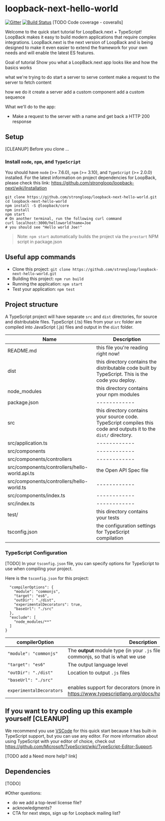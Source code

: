 # loopback-next-hello-world

[![Gitter](https://img.shields.io/gitter/room/nwjs/nw.js.svg)](https://gitter.im/strongloop/loopback) [![Build Status](https://travis-ci.org/strongloop/loopback-next-quick-start.svg?branch=master)](https://travis-ci.org/strongloop/loopback-next-quick-start) [TODO Code coverage - coveralls]

Welcome to the quick start tutorial for LoopBack.next + TypeScript!
LoopBack makes it easy to build modern applications that require complex integrations. LoopBack.next is the next version of LoopBack and is being designed to make it even easier to extend the framework for your own needs and will enable the latest ES features.

Goal of tutorial
Show you what a LoopBack.next app looks like and how the basics works

what we're trying to do
start a server to serve content
make a request to the server to fetch content

how we do it
create a server
add a custom component
add a custom sequence

What we'll do to the app:
- Make a request to the server with a name and get back a HTTP 200 response

## Setup

[CLEANUP]
Before you clone ... 
### Install `node`, `npm`, and `TypeScript` 
You should have `node` (>= 7.6.0), `npm` (>= 3.10), and `TypeScript`  (>= 2.0.0) installed. For the latest information on project dependencies for LoopBack, please check this link: 
https://github.com/strongloop/loopback-next/wiki/Installation

```
git clone https://github.com/strongloop/loopback-next-hello-world.git
cd loopback-next-hello-world
npm install -S @loopback/core
npm install
npm start
# On another terminal, run the following curl command
curl localhost:3000/helloworld?name=Joe
# you should see "Hello world Joe!"
```

> Note: `npm start` automatically builds the project via the `prestart` NPM script in package.json

## Useful app commands

- Clone this project: `git clone https://github.com/strongloop/loopback-next-hello-world.git`
- Building this project: `npm run build`
- Running the application: `npm start`
- Test your application: `npm test`

## Project structure

A TypeScript project will have separate `src` and `dist` directories, for source and distributable files. TypeScript (.ts) files from your `src` folder are compiled into JavaScript (.js) files and output in the `dist` folder.  

| Name | Description|
|------|------------|
|README.md|this file you're reading right now!|
|dist|this directory contains the distributable code built by TypeScript. This is the code you deploy.|
|node_modules|this directory contains your npm modules|
|package.json	|------------|
|src|this directory contains your source code. TypeScript compiles this code and outputs it to the `dist/` directory.|
|src/application.ts|------------|
|src/components|------------|
|src/components/controllers|------------|
|src/components/controllers/hello-world.api.ts|the Open API Spec file|
|src/components/controllers/hello-world.ts|------------|
|src/components/index.ts|------------|
|src/index.ts|------------|
|test/|this directory contains your tests|
|tsconfig.json|the configuration settings for TypeScript compilation|

### TypeScript Configuration

[TODO]
In your `tsconfig.json` file, you can specify options for TypeScript to use when compiling your project. 

Here is the `tsconfig.json` for this project: 

```json{
  "compilerOptions": {                     
    "module": "commonjs",
    "target": "es6",
    "outDir": "./dist",
    "experimentalDecorators": true,
    "baseUrl": "./src"    
  },
  "exclude": [
    "node_modules/**"
  ]
}
```
| compilerOption | Description |
| ---------------------------------- | ------------------------------------------------------------------------------------------------------ |
| `"module": "commonjs"`             | The **output** module type (in your `.js` files). Node uses commonjs, so that is what we use          |
| `"target": "es6"`                  | The output language level                               |
| `"outDir": "./dist"`                 | Location to output `.js` files                                                        |
| `"baseUrl": "./src"`                   |  |
| `experimentalDecorators`                     | enables support for decorators (more information: https://www.typescriptlang.org/docs/handbook/decorators.html)|

## If you want to try coding up this example yourself [CLEANUP]

We recommend you use [VSCode](https://code.visualstudio.com/) for this quick start because it has built-in TypeScript support, but you can use any editor. For more information about using TypeScript with your editor of choice, check out https://github.com/Microsoft/TypeScript/wiki/TypeScript-Editor-Support.

[TODO add a Need more help? link]

## Dependencies

[TODO]

#Other questions:

* do we add a top-level license file?
* acknowledgments?
* CTA for next steps, sign up for Loopback mailing list?
